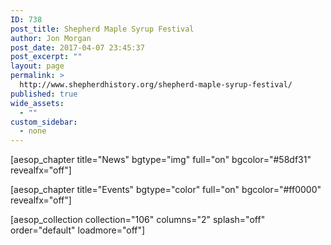 ```yaml
---
ID: 738
post_title: Shepherd Maple Syrup Festival
author: Jon Morgan
post_date: 2017-04-07 23:45:37
post_excerpt: ""
layout: page
permalink: >
  http://www.shepherdhistory.org/shepherd-maple-syrup-festival/
published: true
wide_assets:
  - ""
custom_sidebar:
  - none
---
```

[aesop_chapter title="News" bgtype="img" full="on" bgcolor="#58df31" revealfx="off"]

[aesop_chapter title="Events" bgtype="color" full="on" bgcolor="#ff0000" revealfx="off"]

[aesop_collection collection="106" columns="2" splash="off" order="default" loadmore="off"]